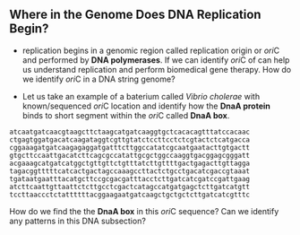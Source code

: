## Where in the Genome Does DNA Replication Begin?

- replication begins in a genomic region called replication origin or *ori*C and performed by **DNA polymerases**. If we can identify *ori*C of can help us understand replication and perform biomedical gene therapy. How do we identify *ori*C in a DNA string genome?

- Let us take an example of a baterium called *Vibrio cholerae* with known/sequenced *ori*C location and identify how the **DnaA protein** binds to short segment within the *ori*C called **DnaA box**.

```
atcaatgatcaacgtaagcttctaagcatgatcaaggtgctcacacagtttatccacaac
ctgagtggatgacatcaagataggtcgttgtatctccttcctctcgtactctcatgacca
cggaaagatgatcaagagaggatgatttcttggccatatcgcaatgaatacttgtgactt
gtgcttccaattgacatcttcagcgccatattgcgctggccaaggtgacggagcgggatt
acgaaagcatgatcatggctgttgttctgtttatcttgttttgactgagacttgttagga
tagacggtttttcatcactgactagccaaagccttactctgcctgacatcgaccgtaaat
tgataatgaatttacatgcttccgcgacgatttacctcttgatcatcgatccgattgaag
atcttcaattgttaattctcttgcctcgactcatagccatgatgagctcttgatcatgtt
tccttaaccctctattttttacggaagaatgatcaagctgctgctcttgatcatcgtttc
```

How do we find the the **DnaA box** in this *ori*C sequence? Can we identify any patterns in this DNA subsection?
